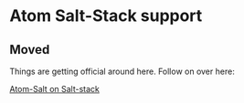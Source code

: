 # Atom Salt-Stack support

## Moved

Things are getting official around here. Follow on over here:

[Atom-Salt on Salt-stack](https://github.com/saltstack/atom-salt/)
